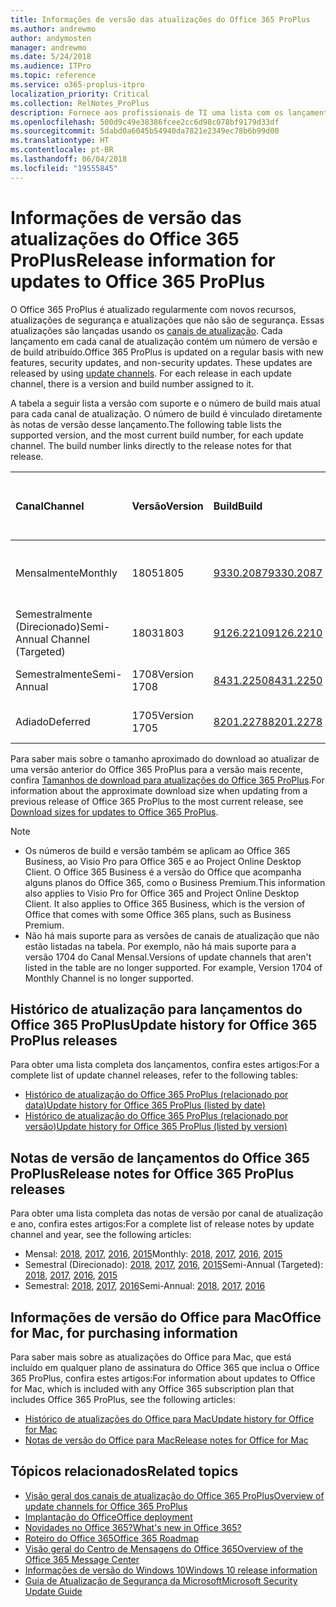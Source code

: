 ```yaml
---
title: Informações de versão das atualizações do Office 365 ProPlus
ms.author: andrewmo
author: andymosten
manager: andrewmo
ms.date: 5/24/2018
ms.audience: ITPro
ms.topic: reference
ms.service: o365-proplus-itpro
localization_priority: Critical
ms.collection: RelNotes_ProPlus
description: Fornece aos profissionais de TI uma lista com os lançamentos mais recentes para o Office 365 ProPlus para cada canal de atualização, e links para notas de versão e o histórico de atualizações
ms.openlocfilehash: 500d9c49e38386fcee2cc6d98c078bf9179d33df
ms.sourcegitcommit: 5dabd0a6045b54940da7821e2349ec78b6b99d00
ms.translationtype: HT
ms.contentlocale: pt-BR
ms.lasthandoff: 06/04/2018
ms.locfileid: "19555845"
---
```

# <a name="release-information-for-updates-to-office-365-proplus"></a><span data-ttu-id="61c0a-103">Informações de versão das atualizações do Office 365 ProPlus</span><span class="sxs-lookup"><span data-stu-id="61c0a-103">Release information for updates to Office 365 ProPlus</span></span>

<span data-ttu-id="61c0a-p101">O Office 365 ProPlus é atualizado regularmente com novos recursos, atualizações de segurança e atualizações que não são de segurança. Essas atualizações são lançadas usando os [canais de atualização](https://docs.microsoft.com/deployoffice/overview-of-update-channels-for-office-365-proplus). Cada lançamento em cada canal de atualização contém um número de versão e de build atribuído.</span><span class="sxs-lookup"><span data-stu-id="61c0a-p101">Office 365 ProPlus is updated on a regular basis with new features, security updates, and non-security updates. These updates are released by using [update channels](https://docs.microsoft.com/deployoffice/overview-of-update-channels-for-office-365-proplus). For each release in each update channel, there is a version and build number assigned to it.</span></span> 

<span data-ttu-id="61c0a-p102">A tabela a seguir lista a versão com suporte e o número de build mais atual para cada canal de atualização. O número de build é vinculado diretamente às notas de versão desse lançamento.</span><span class="sxs-lookup"><span data-stu-id="61c0a-p102">The following table lists the supported version, and the most current build number, for each update channel. The build number links directly to the release notes for that release.</span></span> 

  
|<span data-ttu-id="61c0a-109">**Canal**</span><span class="sxs-lookup"><span data-stu-id="61c0a-109">**Channel**</span></span>|<span data-ttu-id="61c0a-110">**Versão**</span><span class="sxs-lookup"><span data-stu-id="61c0a-110">**Version**</span></span>|<span data-ttu-id="61c0a-111">**Build**</span><span class="sxs-lookup"><span data-stu-id="61c0a-111">**Build**</span></span>|<span data-ttu-id="61c0a-112">**Data de lançamento**</span><span class="sxs-lookup"><span data-stu-id="61c0a-112">**Release Date**</span></span>|<span data-ttu-id="61c0a-113">**A versão atual terá suporte até**</span><span class="sxs-lookup"><span data-stu-id="61c0a-113">**Current version supported until**</span></span>|
|:-----|:-----|:-----|:-----|:-----|
|<span data-ttu-id="61c0a-114">Mensalmente</span><span class="sxs-lookup"><span data-stu-id="61c0a-114">Monthly</span></span>  <br/> |<span data-ttu-id="61c0a-115">1805</span><span class="sxs-lookup"><span data-stu-id="61c0a-115">1805</span></span>  <br/> |[<span data-ttu-id="61c0a-116">9330.2087</span><span class="sxs-lookup"><span data-stu-id="61c0a-116">9330.2087</span></span>](monthly-channel-2018.md#version-1805-may-24)  <br/> | <span data-ttu-id="61c0a-117">24 de maio de 2018</span><span class="sxs-lookup"><span data-stu-id="61c0a-117">May 24, 2018</span></span>  <br/> |<span data-ttu-id="61c0a-118">A versão 1806 foi lançada</span><span class="sxs-lookup"><span data-stu-id="61c0a-118">Version 1806 is released</span></span> <br/>|
|<span data-ttu-id="61c0a-119">Semestralmente (Direcionado)</span><span class="sxs-lookup"><span data-stu-id="61c0a-119">Semi-Annual Channel (Targeted)</span></span>  <br/> |<span data-ttu-id="61c0a-120">1803</span><span class="sxs-lookup"><span data-stu-id="61c0a-120">1803</span></span>  <br/> |[<span data-ttu-id="61c0a-121">9126.2210</span><span class="sxs-lookup"><span data-stu-id="61c0a-121">9126.2210</span></span>](semi-annual-channel-targeted-2018.md#version-1803-may-18)  <br/> | <span data-ttu-id="61c0a-122">18 de maio de 2018</span><span class="sxs-lookup"><span data-stu-id="61c0a-122">May 18, 2018</span></span>  <br/> |<span data-ttu-id="61c0a-123">11 de setembro de 2018</span><span class="sxs-lookup"><span data-stu-id="61c0a-123">September 11, 2018</span></span> <br/>|
|<span data-ttu-id="61c0a-124">Semestralmente</span><span class="sxs-lookup"><span data-stu-id="61c0a-124">Semi-Annual</span></span> <br/> |<span data-ttu-id="61c0a-125">1708</span><span class="sxs-lookup"><span data-stu-id="61c0a-125">Version 1708</span></span>  <br/> | [<span data-ttu-id="61c0a-126">8431.2250</span><span class="sxs-lookup"><span data-stu-id="61c0a-126">8431.2250</span></span>](semi-annual-channel-2018.md#version-1708-may-8) <br/> |<span data-ttu-id="61c0a-127">8 de maio de 2018</span><span class="sxs-lookup"><span data-stu-id="61c0a-127">May 8, 2018</span></span>  <br/> |<span data-ttu-id="61c0a-128">12 de março de 2019</span><span class="sxs-lookup"><span data-stu-id="61c0a-128">March 12, 2019</span></span> <br/>|
|<span data-ttu-id="61c0a-129">Adiado</span><span class="sxs-lookup"><span data-stu-id="61c0a-129">Deferred</span></span> <br/> |<span data-ttu-id="61c0a-130">1705</span><span class="sxs-lookup"><span data-stu-id="61c0a-130">Version 1705</span></span>  <br/> |[<span data-ttu-id="61c0a-131">8201.2278</span><span class="sxs-lookup"><span data-stu-id="61c0a-131">8201.2278</span></span>](semi-annual-channel-2018.md#version-1705-may-8)  <br/> | <span data-ttu-id="61c0a-132">8 de maio de 2018</span><span class="sxs-lookup"><span data-stu-id="61c0a-132">May 8, 2018</span></span>  <br/> |<span data-ttu-id="61c0a-133">10 de julho de 2018</span><span class="sxs-lookup"><span data-stu-id="61c0a-133">July 10, 2018</span></span> <br/>|

<span data-ttu-id="61c0a-134">Para saber mais sobre o tamanho aproximado do download ao atualizar de uma versão anterior do Office 365 ProPlus para a versão mais recente, confira [Tamanhos de download para atualizações do Office 365 ProPlus](download-sizes-office365-proplus-updates.md).</span><span class="sxs-lookup"><span data-stu-id="61c0a-134">For information about the approximate download size when updating from a previous release of Office 365 ProPlus to the most current release, see [Download sizes for updates to Office 365 ProPlus](download-sizes-office365-proplus-updates.md).</span></span>

> [!NOTE]
> - <span data-ttu-id="61c0a-p103">Os números de build e versão também se aplicam ao Office 365 Business, ao Visio Pro para Office 365 e ao Project Online Desktop Client. O Office 365 Business é a versão do Office que acompanha alguns planos do Office 365, como o Business Premium.</span><span class="sxs-lookup"><span data-stu-id="61c0a-p103">This information also applies to Visio Pro for Office 365 and Project Online Desktop Client. It also applies to Office 365 Business, which is the version of Office that comes with some Office 365 plans, such as Business Premium.</span></span>
> - <span data-ttu-id="61c0a-p104">Não há mais suporte para as versões de canais de atualização que não estão listadas na tabela. Por exemplo, não há mais suporte para a versão 1704 do Canal Mensal.</span><span class="sxs-lookup"><span data-stu-id="61c0a-p104">Versions of update channels that aren't listed in the table are no longer supported. For example, Version 1704 of Monthly Channel is no longer supported.</span></span> 


## <a name="update-history-for-office-365-proplus-releases"></a><span data-ttu-id="61c0a-139">Histórico de atualização para lançamentos do Office 365 ProPlus</span><span class="sxs-lookup"><span data-stu-id="61c0a-139">Update history for Office 365 ProPlus releases</span></span>

<span data-ttu-id="61c0a-140">Para obter uma lista completa dos lançamentos, confira estes artigos:</span><span class="sxs-lookup"><span data-stu-id="61c0a-140">For a complete list of update channel releases, refer to the following tables:</span></span>
 - [<span data-ttu-id="61c0a-141">Histórico de atualização do Office 365 ProPlus (relacionado por data)</span><span class="sxs-lookup"><span data-stu-id="61c0a-141">Update history for Office 365 ProPlus (listed by date)</span></span>](update-history-office365-proplus-by-date.md)
 - [<span data-ttu-id="61c0a-142">Histórico de atualização do Office 365 ProPlus (relacionado por versão)</span><span class="sxs-lookup"><span data-stu-id="61c0a-142">Update history for Office 365 ProPlus (listed by version)</span></span>](update-history-office365-proplus-by-version.md)

## <a name="release-notes-for-office-365-proplus-releases"></a><span data-ttu-id="61c0a-143">Notas de versão de lançamentos do Office 365 ProPlus</span><span class="sxs-lookup"><span data-stu-id="61c0a-143">Release notes for Office 365 ProPlus releases</span></span>

<span data-ttu-id="61c0a-144">Para obter uma lista completa das notas de versão por canal de atualização e ano, confira estes artigos:</span><span class="sxs-lookup"><span data-stu-id="61c0a-144">For a complete list of release notes by update channel and year, see the following articles:</span></span>
 - <span data-ttu-id="61c0a-145">Mensal: [2018](monthly-channel-2018.md), [2017](monthly-channel-2017.md), [2016](monthly-channel-2016.md), [2015](monthly-channel-2015.md)</span><span class="sxs-lookup"><span data-stu-id="61c0a-145">Monthly: [2018](monthly-channel-2018.md), [2017](monthly-channel-2017.md), [2016](monthly-channel-2016.md), [2015](monthly-channel-2015.md)</span></span>
 - <span data-ttu-id="61c0a-146">Semestral (Direcionado): [2018](semi-annual-channel-targeted-2018.md), [2017](semi-annual-channel-targeted-2017.md), [2016](semi-annual-channel-targeted-2016.md), [2015](semi-annual-channel-targeted-2015.md)</span><span class="sxs-lookup"><span data-stu-id="61c0a-146">Semi-Annual (Targeted): [2018](semi-annual-channel-targeted-2018.md), [2017](semi-annual-channel-targeted-2017.md), [2016](semi-annual-channel-targeted-2016.md), [2015](semi-annual-channel-targeted-2015.md)</span></span>
 - <span data-ttu-id="61c0a-147">Semestral: [2018](semi-annual-channel-2018.md), [2017](semi-annual-channel-2017.md), [2016](semi-annual-channel-2016.md)</span><span class="sxs-lookup"><span data-stu-id="61c0a-147">Semi-Annual: [2018](semi-annual-channel-2018.md), [2017](semi-annual-channel-2017.md), [2016](semi-annual-channel-2016.md)</span></span>

## <a name="office-for-mac-release-information"></a><span data-ttu-id="61c0a-148">Informações de versão do Office para Mac</span><span class="sxs-lookup"><span data-stu-id="61c0a-148">Office for Mac, for purchasing information</span></span>

<span data-ttu-id="61c0a-149">Para saber mais sobre as atualizações do Office para Mac, que está incluído em qualquer plano de assinatura do Office 365 que inclua o Office 365 ProPlus, confira estes artigos:</span><span class="sxs-lookup"><span data-stu-id="61c0a-149">For information about updates to Office for Mac, which is included with any Office 365 subscription plan that includes Office 365 ProPlus, see the following articles:</span></span>
 - [<span data-ttu-id="61c0a-150">Histórico de atualizações do Office para Mac</span><span class="sxs-lookup"><span data-stu-id="61c0a-150">Update history for Office for Mac</span></span>](update-history-office-for-mac.md)
 - [<span data-ttu-id="61c0a-151">Notas de versão do Office para Mac</span><span class="sxs-lookup"><span data-stu-id="61c0a-151">Release notes for Office for Mac</span></span>](release-notes-office-for-mac.md)


## <a name="related-topics"></a><span data-ttu-id="61c0a-152">Tópicos relacionados</span><span class="sxs-lookup"><span data-stu-id="61c0a-152">Related topics</span></span>

- [<span data-ttu-id="61c0a-153">Visão geral dos canais de atualização do Office 365 ProPlus</span><span class="sxs-lookup"><span data-stu-id="61c0a-153">Overview of update channels for Office 365 ProPlus</span></span>](https://docs.microsoft.com/deployoffice/overview-of-update-channels-for-office-365-proplus)
- [<span data-ttu-id="61c0a-154">Implantação do Office</span><span class="sxs-lookup"><span data-stu-id="61c0a-154">Office deployment</span></span>](https://docs.microsoft.com/deployoffice/)
- [<span data-ttu-id="61c0a-155">Novidades no Office 365?</span><span class="sxs-lookup"><span data-stu-id="61c0a-155">What's new in Office 365?</span></span>](https://support.office.com/article/95c8d81d-08ba-42c1-914f-bca4603e1426)
- [<span data-ttu-id="61c0a-156">Roteiro do Office 365</span><span class="sxs-lookup"><span data-stu-id="61c0a-156">Office 365 Roadmap</span></span>](https://products.office.com/business/office-365-roadmap)
- [<span data-ttu-id="61c0a-157">Visão geral do Centro de Mensagens do Office 365</span><span class="sxs-lookup"><span data-stu-id="61c0a-157">Overview of the Office 365 Message Center</span></span>](https://support.office.com/article/38fb3333-bfcc-4340-a37b-deda509c2093)
- [<span data-ttu-id="61c0a-158">Informações de versão do Windows 10</span><span class="sxs-lookup"><span data-stu-id="61c0a-158">Windows 10 release information</span></span>](https://www.microsoft.com/itpro/windows-10/release-information)
- [<span data-ttu-id="61c0a-159">Guia de Atualização de Segurança da Microsoft</span><span class="sxs-lookup"><span data-stu-id="61c0a-159">Microsoft Security Update Guide</span></span>](https://portal.msrc.microsoft.com/)
